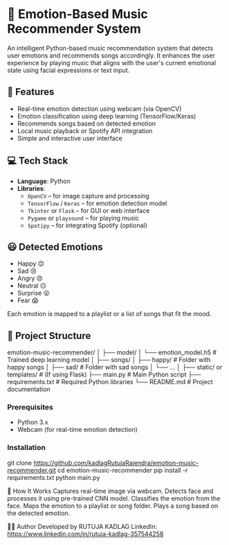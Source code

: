 # 🎵 Emotion-Based Music Recommender System

An intelligent Python-based music recommendation system that detects user emotions and recommends songs accordingly. It enhances the user experience by playing music that aligns with the user's current emotional state using facial expressions or text input.

## 📌 Features

- Real-time emotion detection using webcam (via OpenCV)
- Emotion classification using deep learning (TensorFlow/Keras)
- Recommends songs based on detected emotion
- Local music playback or Spotify API integration
- Simple and interactive user interface

## 💻 Tech Stack

- **Language**: Python
- **Libraries**:
  - `OpenCV` – for image capture and processing
  - `TensorFlow` / `Keras` – for emotion detection model
  - `Tkinter` or `Flask` – for GUI or web interface
  - `Pygame` or `playsound` – for playing music
  - `Spotipy` – for integrating Spotify (optional)

## 😃 Detected Emotions

- Happy 😊  
- Sad 😢  
- Angry 😠  
- Neutral 😐  
- Surprise 😮  
- Fear 😱  

Each emotion is mapped to a playlist or a list of songs that fit the mood.

## 📂 Project Structure

emotion-music-recommender/
│
├── model/
│ └── emotion_model.h5 # Trained deep learning model
│
├── songs/
│ ├── happy/ # Folder with happy songs
│ ├── sad/ # Folder with sad songs
│ └── ...
│
├── static/ or templates/ # (If using Flask)
├── main.py # Main Python script
├── requirements.txt # Required Python libraries
└── README.md # Project documentation

### Prerequisites

- Python 3.x
- Webcam (for real-time emotion detection)

### Installation
git clone https://github.com/kadlagRutujaRajendra/emotion-music-recommender.git
cd emotion-music-recommender
pip install -r requirements.txt
python main.py

🧠 How It Works
Captures real-time image via webcam.
Detects face and processes it using pre-trained CNN model.
Classifies the emotion from the face.
Maps the emotion to a playlist or song folder.
Plays a song based on the detected emotion.


🙋‍♀️ Author
Developed by RUTUJA KADLAG
LinkedIn: https://www.linkedin.com/in/rutuja-kadlag-357544258
